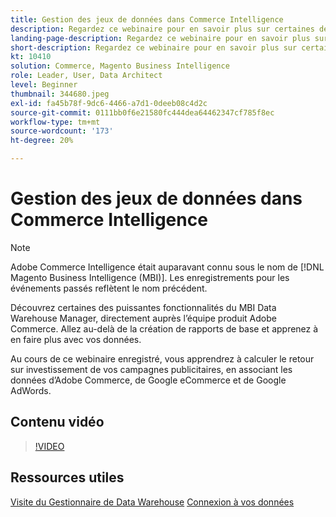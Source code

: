 ```yaml
---
title: Gestion des jeux de données dans Commerce Intelligence
description: Regardez ce webinaire pour en savoir plus sur certaines des puissantes fonctionnalités du Gestionnaire des Data Warehouse de l’intelligence de commerce.
landing-page-description: Regardez ce webinaire pour en savoir plus sur certaines des puissantes fonctionnalités du Gestionnaire des Data Warehouse de l’intelligence de commerce.
short-description: Regardez ce webinaire pour en savoir plus sur certaines des puissantes fonctionnalités du Gestionnaire des Data Warehouse de l’intelligence de commerce.
kt: 10410
solution: Commerce, Magento Business Intelligence
role: Leader, User, Data Architect
level: Beginner
thumbnail: 344680.jpeg
exl-id: fa45b78f-9dc6-4466-a7d1-0deeb08c4d2c
source-git-commit: 0111bb0f6e21580fc444dea64462347cf785f8ec
workflow-type: tm+mt
source-wordcount: '173'
ht-degree: 20%

---
```


# Gestion des jeux de données dans Commerce Intelligence

>[!NOTE]
>
>Adobe Commerce Intelligence était auparavant connu sous le nom de [!DNL Magento Business Intelligence (MBI)]. Les enregistrements pour les événements passés reflètent le nom précédent.

Découvrez certaines des puissantes fonctionnalités du MBI Data Warehouse Manager, directement auprès l’équipe produit Adobe Commerce. Allez au-delà de la création de rapports de base et apprenez à en faire plus avec vos données.

Au cours de ce webinaire enregistré, vous apprendrez à calculer le retour sur investissement de vos campagnes publicitaires, en associant les données d’Adobe Commerce, de Google eCommerce et de Google AdWords.

## Contenu vidéo

>[!VIDEO](https://video.tv.adobe.com/v/344680?quality=12&learn=on)

## Ressources utiles

[Visite du Gestionnaire de Data Warehouse](https://experienceleague.adobe.com/docs/commerce-business-intelligence/mbi/analyze/warehouse-manager/tour-dwm.html)
[Connexion à vos données](https://experienceleague.adobe.com/docs/commerce-business-intelligence/mbi/analyze/connecting/connecting-data.html)
